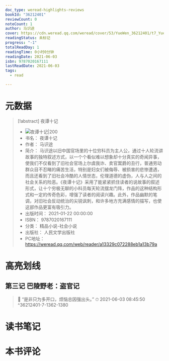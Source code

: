 ```yaml
---
doc_type: weread-highlights-reviews
bookId: "36212401"
reviewCount: 0
noteCount: 1
author: 马识途
cover: https://cdn.weread.qq.com/weread/cover/53/YueWen_36212401/t7_YueWen_36212401.jpg
readingStatus: 未标记
progress: "-1"
totalReadDay: 1
readingTime: 0小时0分钟
readingDate: 2021-06-03
isbn: 9787020167111
lastReadDate: 2021-06-03
tags:
  - read

---
```

# 元数据
> [!abstract] 夜谭十记
> - ![ 夜谭十记|200](https://cdn.weread.qq.com/weread/cover/53/YueWen_36212401/t7_YueWen_36212401.jpg)
> - 书名： 夜谭十记
> - 作者： 马识途
> - 简介： 马识途以旧中国官场里的十位穷科员为主人公，通过十人轮流讲故事的独特叙述方式，以一个个看似难以想象却十分真实的奇闻异事，使我们不仅看到了旧社会官场上尔虞我诈、卖官鬻爵的丑行，普通劳动群众目不忍睹的痛苦生活，特别是妇女们被侮辱、被损害的悲惨遭遇，而且还看到了旧社会冷酷的人情世态，伦理道德的虚伪，人与人之间的社会关系的险恶。《夜谭十记》采用了能紧紧抓住读者的说故事的叙述形式，让十个穷极无聊的小科员每天轮流摆龙门阵，作品的这种结构形式和一定的传奇色彩，增强了读者的阅读兴趣。此外，作品幽默的笔调，对旧社会反动统治的尖锐讽刺，和许多地方充满感情的描写，也使这部作品更富有吸引力。
> - 出版时间： 2021-01-22 00:00:00
> - ISBN： 9787020167111
> - 分类： 精品小说-社会小说
> - 出版社： 人民文学出版社
> - PC地址：https://weread.qq.com/web/reader/a13329c072288eb1a13b79a

# 高亮划线

## 第三记 巴陵野老：盗官记

> 📌 “是非只为多开口，烦恼总因强出头。” 
> ⏱ 2021-06-03 08:45:50 ^36212401-7-1362-1380

# 读书笔记

# 本书评论

